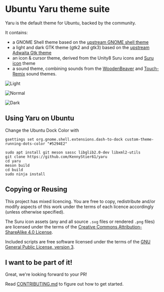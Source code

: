 # Ubuntu Yaru theme suite

Yaru is the default theme for Ubuntu, backed by the community.

It contains:
 * a GNOME Shell theme based on the [upstream GNOME shell theme](https://gitlab.gnome.org/GNOME/gnome-shell/tree/master/data/theme)
 * a light and dark GTK theme (gtk2 and gtk3) based on the [upstream Adwaita Gtk theme](https://gitlab.gnome.org/GNOME/gtk/tree/gtk-3-24/gtk/theme)
 * an icon & cursor theme, derived from the Unity8 Suru icons and [Suru icon](https://snwh.org/suru) theme
 * a sound theme, combining sounds from the [WoodenBeaver](https://github.com/madsrh/WoodenBeaver) and [Touch-Remix](https://github.com/madsrh/TouchRemix) sound themes.
 
![Light](https://i.imgur.com/O19i9bn.png)

![Normal](https://i.imgur.com/2l6O9wj.png)

![Dark](https://i.imgur.com/pvPEmAk.png)

## Using Yaru on Ubuntu

Change the Ubuntu Dock Color with

`gsettings set org.gnome.shell.extensions.dash-to-dock custom-theme-running-dots-color "#5294E2"`


```
sudo apt install git meson sassc libglib2.0-dev libxml2-utils
git clone https://github.com/KennyStier61/yaru
cd yaru
meson build
cd build
sudo ninja install
```

## Copying or Reusing

This project has mixed licencing. You are free to copy, redistribute and/or modify aspects of this work under the terms of each licence accordingly (unless otherwise specified).

The Suru icon assets (any and all source `.svg` files or rendered `.png` files) are licensed under the terms of the [Creative Commons Attribution-ShareAlike 4.0 License](https://creativecommons.org/licenses/by-sa/4.0/).

Included scripts are free software licensed under the terms of the [GNU General Public License, version 3](https://www.gnu.org/licenses/gpl-3.0.txt).

## I want to be part of it!

Great, we're looking forward to your PR!

Read [CONTRIBUTING.md](./CONTRIBUTING.md) to figure out how to get started.

